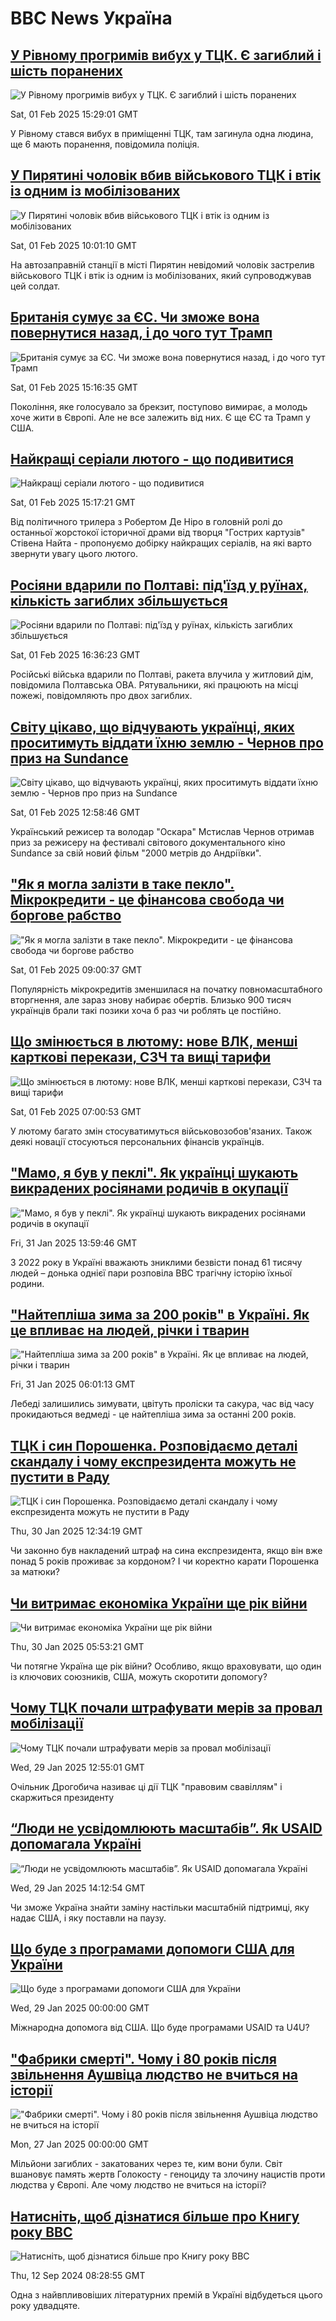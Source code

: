 # BBC News Україна## [У Рівному прогримів вибух у ТЦК. Є загиблий і шість поранених](https://www.bbc.com/ukrainian/articles/c2l0gj58vn8o?at_campaign=githubrss)![У Рівному прогримів вибух у ТЦК. Є загиблий і шість поранених](https://ichef.bbci.co.uk/ace/standard/240/cpsprodpb/5cd5/live/969e9330-e0b2-11ef-8730-856886153d9d.jpg)Sat, 01 Feb 2025 15:29:01 GMTУ Рівному стався вибух в приміщенні ТЦК, там загинула одна людина, ще 6 мають поранення, повідомила поліція.## [У Пирятині чоловік вбив військового ТЦК і втік із одним із мобілізованих](https://www.bbc.com/ukrainian/articles/cpwxnrgy5eyo?at_campaign=githubrss)![У Пирятині чоловік вбив військового ТЦК і втік із одним із мобілізованих](https://ichef.bbci.co.uk/ace/standard/240/cpsprodpb/1b2e/live/949cda20-e08e-11ef-b5a3-1f3f58db284c.jpg)Sat, 01 Feb 2025 10:01:10 GMTНа автозаправній станції в місті Пирятин невідомий чоловік застрелив військового ТЦК і втік із одним із мобілізованих, який супроводжував цей солдат.## [Британія сумує за ЄС. Чи зможе вона повернутися назад, і до чого тут Трамп](https://www.bbc.com/ukrainian/articles/cly5m37dd43o?at_campaign=githubrss)![Британія сумує за ЄС. Чи зможе вона повернутися назад, і до чого тут Трамп](https://ichef.bbci.co.uk/ace/standard/240/cpsprodpb/bc82/live/a87bd860-e00d-11ef-8992-59cb2eb4d7c4.jpg)Sat, 01 Feb 2025 15:16:35 GMTПокоління, яке голосувало за брекзит, поступово вимирає, а молодь хоче жити в Європі. Але не все залежить від них. Є ще ЄС та Трамп у США.## [Найкращі серіали лютого - що подивитися](https://www.bbc.com/ukrainian/articles/cjr85x0441yo?at_campaign=githubrss)![Найкращі серіали лютого - що подивитися](https://ichef.bbci.co.uk/ace/standard/240/cpsprodpb/e284/live/ce6f6870-de37-11ef-957d-39377e0b990a.jpg)Sat, 01 Feb 2025 15:17:21 GMTВід політичного трилера з Робертом Де Ніро в головній ролі до останньої жорстокої історичної драми від творця "Гострих картузів" Стівена Найта - пропонуємо добірку найкращих серіалів, на які варто звернути увагу цього лютого.## [Росіяни вдарили по Полтаві: під'їзд у руїнах, кількість загиблих збільшується](https://www.bbc.com/ukrainian/articles/cly4z3nxqyxo?at_campaign=githubrss)![Росіяни вдарили по Полтаві: під'їзд у руїнах, кількість загиблих збільшується](https://ichef.bbci.co.uk/ace/standard/240/cpsprodpb/12bf/live/45e71050-e06e-11ef-bac9-d77c417ec8d9.jpg)Sat, 01 Feb 2025 16:36:23 GMTРосійські війська вдарили по Полтаві, ракета влучила у житловий дім, повідомила Полтавська ОВА.  Рятувальники, які працюють на місці пожежі, повідомляють про двох загиблих.## [Світу цікаво, що відчувають українці, яких проситимуть віддати їхню землю - Чернов про приз на Sundance](https://www.bbc.com/ukrainian/articles/cre828q91n8o?at_campaign=githubrss)![Світу цікаво, що відчувають українці, яких проситимуть віддати їхню землю - Чернов про приз на Sundance](https://ichef.bbci.co.uk/ace/standard/240/cpsprodpb/9634/live/cace0720-e09a-11ef-8eda-9dd77dfbb8b8.jpg)Sat, 01 Feb 2025 12:58:46 GMTУкраїнський режисер та володар "Оскара" Мстислав Чернов отримав приз за режисеру на фестивалі світового документального кіно Sundance за cвій новий фільм "2000 метрів до Андріївки".## ["Як я могла залізти в таке пекло". Мікрокредити - це фінансова свобода чи боргове рабство](https://www.bbc.com/ukrainian/articles/cx24dgv1re3o?at_campaign=githubrss)!["Як я могла залізти в таке пекло". Мікрокредити - це фінансова свобода чи боргове рабство](https://ichef.bbci.co.uk/ace/standard/240/cpsprodpb/a4e6/live/cb5fd500-dfd8-11ef-a819-277e390a7a08.jpg)Sat, 01 Feb 2025 09:00:37 GMTПопулярність мікрокредитів зменшилася на початку повномасштабного вторгнення, але зараз знову набирає обертів. Близько 900 тисяч українців брали такі позики хоча б раз чи роблять це постійно.## [Що змінюється в лютому: нове ВЛК, менші карткові перекази, СЗЧ та вищі тарифи](https://www.bbc.com/ukrainian/articles/c8edyyg1jl8o?at_campaign=githubrss)![Що змінюється в лютому: нове ВЛК, менші карткові перекази, СЗЧ та вищі тарифи](https://ichef.bbci.co.uk/ace/standard/240/cpsprodpb/041d/live/93f40570-de69-11ef-abd8-7323bf03ee98.jpg)Sat, 01 Feb 2025 07:00:53 GMTУ лютому багато змін стосуватимуться військовозобов'язаних. Також деякі новації стосуються персональних фінансів українців.## ["Мамо, я був у пеклі". Як українці шукають викрадених росіянами родичів в окупації](https://www.bbc.com/ukrainian/articles/cwy1vv3e8zzo?at_campaign=githubrss)!["Мамо, я був у пеклі". Як українці шукають викрадених росіянами родичів в окупації](https://ichef.bbci.co.uk/ace/standard/240/cpsprodpb/7977/live/34efa880-dfb9-11ef-819e-d1f2ca20e9fa.jpg)Fri, 31 Jan 2025 13:59:46 GMTЗ 2022 року в Україні вважають зниклими безвісти понад 61 тисячу людей – донька однієї пари розповіла ВВС трагічну історію їхньої родини.## ["Найтепліша зима за 200 років" в Україні. Як це впливає на людей, річки і тварин  ](https://www.bbc.com/ukrainian/articles/cdd959yn4q1o?at_campaign=githubrss)!["Найтепліша зима за 200 років" в Україні. Як це впливає на людей, річки і тварин  ](https://ichef.bbci.co.uk/ace/standard/240/cpsprodpb/ae94/live/3048f250-df41-11ef-b6f9-ad737e9c8645.jpg)Fri, 31 Jan 2025 06:01:13 GMTЛебеді залишились зимувати, цвітуть проліски та сакура, час від часу прокидаються ведмеді - це найтепліша зима за останні 200 років.## [ТЦК і син Порошенка. Розповідаємо деталі скандалу і чому експрезидента можуть не пустити в Раду](https://www.bbc.com/ukrainian/articles/cg5y151vdr9o?at_campaign=githubrss)![ТЦК і син Порошенка. Розповідаємо деталі скандалу і чому експрезидента можуть не пустити в Раду](https://ichef.bbci.co.uk/ace/standard/240/cpsprodpb/eb92/live/0dc766d0-df0f-11ef-bd1b-d536627785f2.jpg)Thu, 30 Jan 2025 12:34:19 GMTЧи законно був накладений штраф на сина експрезидента, якщо він вже понад 5 років проживає за кордоном? І чи коректно карати Порошенка за матюки?## [Чи витримає економіка України ще рік війни](https://www.bbc.com/ukrainian/articles/cj48y778z4wo?at_campaign=githubrss)![Чи витримає економіка України ще рік війни](https://ichef.bbci.co.uk/ace/standard/240/cpsprodpb/31e9/live/49ab6ef0-dd87-11ef-bc01-8f2c83dad217.jpg)Thu, 30 Jan 2025 05:53:21 GMTЧи потягне Україна ще рік війни? Особливо, якщо враховувати, що один із ключових союзників, США, можуть скоротити допомогу?## [Чому ТЦК почали штрафувати мерів за провал мобілізації](https://www.bbc.com/ukrainian/articles/cd9qk7gj7qjo?at_campaign=githubrss)![Чому ТЦК почали штрафувати мерів за провал мобілізації](https://ichef.bbci.co.uk/ace/standard/240/cpsprodpb/5763/live/4d384ee0-de3a-11ef-a69b-6ddb4eb9391c.jpg)Wed, 29 Jan 2025 12:55:01 GMTОчільник Дрогобича називає ці дії ТЦК "правовим свавіллям" і скаржиться президенту## [“Люди не усвідомлюють масштабів”. Як USAID допомагала Україні](https://www.bbc.com/ukrainian/articles/cx2yd09zz5qo?at_campaign=githubrss)![“Люди не усвідомлюють масштабів”. Як USAID допомагала Україні](https://ichef.bbci.co.uk/ace/standard/240/cpsprodpb/c5be/live/44ef0e60-de42-11ef-a092-57e6ba5211de.jpg)Wed, 29 Jan 2025 14:12:54 GMTЧи зможе Україна знайти заміну настільки масштабній підтримці, яку надає США, і яку поставли на паузу.## [Що буде з програмами допомоги США для України](https://www.youtube.com/live/E6YIJe4K0Wc?at_campaign=githubrss)![Що буде з програмами допомоги США для України](https://ichef.bbci.co.uk/ace/standard/240/cpsprodpb/98e6/live/43de0830-de71-11ef-bd1b-d536627785f2.jpg)Wed, 29 Jan 2025 00:00:00 GMTМіжнародна допомога від США. Що буде програмами USAID та U4U?## ["Фабрики смерті". Чому і 80 років після звільнення Аушвіца людство не вчиться на історії](https://www.youtube.com/watch?v=vpcGS1yR05c?at_campaign=githubrss)!["Фабрики смерті". Чому і 80 років після звільнення Аушвіца людство не вчиться на історії](https://ichef.bbci.co.uk/ace/standard/240/cpsprodpb/73cf/live/cfab75c0-dcd5-11ef-a37f-eba91255dc3d.jpg)Mon, 27 Jan 2025 00:00:00 GMTМільйони загиблих - закатованих через те, ким вони були. Світ вшановує память жертв Голокосту - геноциду та злочину нацистів проти людства у Європі. Але чому людство не вчиться на історії?## [Натисніть, щоб дізнатися більше про Книгу року ВВС](https://www.bbc.com/ukrainian/articles/cr5ng4569pqo?at_campaign=githubrss)![Натисніть, щоб дізнатися більше про Книгу року ВВС](https://ichef.bbci.co.uk/ace/standard/240/cpsprodpb/da6c/live/f971bdb0-6f5c-11ef-9274-898a88078355.jpg)Thu, 12 Sep 2024 08:28:55 GMTОдна з найвпливовіших літературних премій в Україні відбудеться цього року удвадцяте.